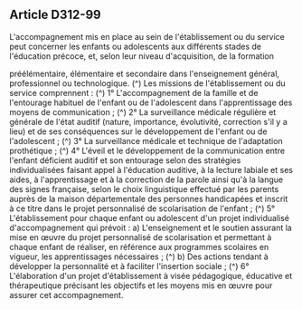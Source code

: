 ## Article D312-99

L'accompagnement mis en place au sein de l'établissement ou du service peut concerner les enfants ou
adolescents aux différents stades de l'éducation précoce, et, selon leur niveau d'acquisition, de la formation

préélémentaire, élémentaire et secondaire dans l'enseignement général, professionnel ou technologique. (^)
Les missions de l'établissement ou du service comprennent : (^)
1° L'accompagnement de la famille et de l'entourage habituel de l'enfant ou de l'adolescent dans
l'apprentissage des moyens de communication ; (^)
2° La surveillance médicale régulière et générale de l'état auditif (nature, importance, évolutivité, correction
s'il y a lieu) et de ses conséquences sur le développement de l'enfant ou de l'adolescent ; (^)
3° La surveillance médicale et technique de l'adaptation prothétique ; (^)
4° L'éveil et le développement de la communication entre l'enfant déficient auditif et son entourage selon des
stratégies individualisées faisant appel à l'éducation auditive, à la lecture labiale et ses aides, à l'apprentissage
et à la correction de la parole ainsi qu'à la langue des signes française, selon le choix linguistique effectué par
les parents auprès de la maison départementale des personnes handicapées et inscrit à ce titre dans le projet
personnalisé de scolarisation de l'enfant ; (^)
5° L'établissement pour chaque enfant ou adolescent d'un projet individualisé d'accompagnement qui
prévoit :
a) L'enseignement et le soutien assurant la mise en œuvre du projet personnalisé de scolarisation et
permettant à chaque enfant de réaliser, en référence aux programmes scolaires en vigueur, les apprentissages
nécessaires ; (^)
b) Des actions tendant à développer la personnalité et à faciliter l'insertion sociale ; (^)
6° L'élaboration d'un projet d'établissement à visée pédagogique, éducative et thérapeutique précisant les
objectifs et les moyens mis en œuvre pour assurer cet accompagnement.

